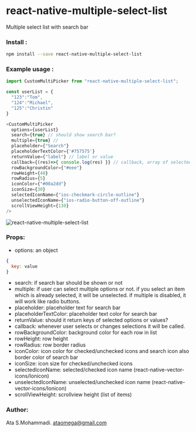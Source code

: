 # react-native-multiple-select-list
Multiple select list with search bar

### Install :
```sh
npm install --save react-native-multiple-select-list
```
### Example usage :
```javascript
import CustomMultiPicker from "react-native-multiple-select-list";

const userList = {
  "123":"Tom",
  "124":"Michael",
  "125":"Christin"
}

<CustomMultiPicker
  options={userList}
  search={true} // should show search bar?
  multiple={true} //
  placeholder={"Search"}
  placeholderTextColor={'#757575'}
  returnValue={"label"} // label or value
  callback={(res)=>{ console.log(res) }} // callback, array of selected items
  rowBackgroundColor={"#eee"}
  rowHeight={40}
  rowRadius={5}
  iconColor={"#00a2dd"}
  iconSize={30}
  selectedIconName={"ios-checkmark-circle-outline"}
  unselectedIconName={"ios-radio-button-off-outline"}
  scrollViewHeight={130}
/>
```

![react-native-multiple-select-list](https://raw.githubusercontent.com/ataomega/react-native-multiple-select-list/master/screenshot.png)


### Props:
* options: an object
```javascript
{
  key: value
}
```
* search: if search bar should be shown or not
* multiple: if user can select multiple options or not. if you select an item which is already selected, it will be unselected. if multiple is disabled, it will work like radio buttons.
* placeholder: placeholder text for search bar
* placeholderTextColor: placeholder text color for search bar
* returnValue: should it return keys of selected options or values?
* callback: whenever user selects or changes selections it will be called.
* rowBackgroundColor: background color for each row in list
* rowHeight: row height
* rowRadius: row border radius
* iconColor: icon color for checked/unchecked icons and search icon also border color of search bar
* iconSize: icon size for checked/unchecked icons
* selectedIconName: selected/checked icon name (react-native-vector-icons/Ionicon)
* unselectedIconName: unselected/unchecked icon name (react-native-vector-icons/Ionicon)
* scrollViewHeight: scrollview height (list of items)

### Author:
Ata S.Mohammadi.
ataomega@gmail.com
